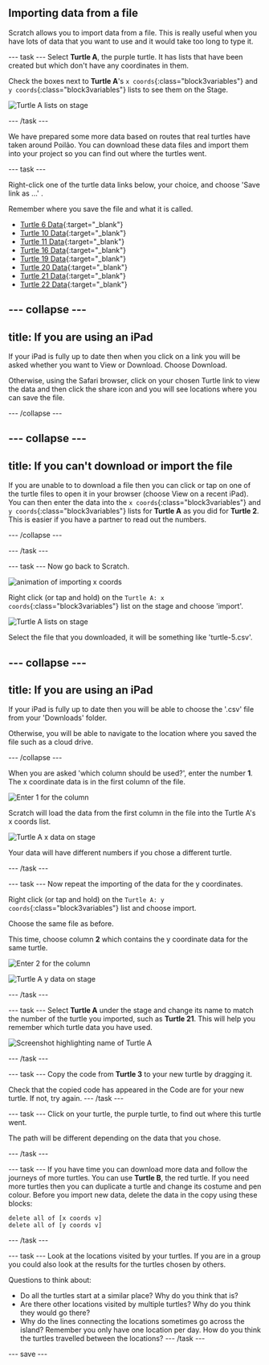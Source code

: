 ## Importing data from a file

Scratch allows you to import data from a file. This is really useful when you have lots of data that you want to use and it would take too long to type it. 

--- task ---
Select **Turtle A**, the purple turtle. It has lists that have been created but which don't have any coordinates in them. 

Check the boxes next to **Turtle A**'s `x coords`{:class="block3variables"} and `y coords`{:class="block3variables"} lists to see them on the Stage. 

![Turtle A lists on stage](images/turtle-a-lists-on-stage.png)

--- /task ---

We have prepared some more data based on routes that real turtles have taken around Poilão. You can download these data files and import them into your project so you can find out where the turtles went. 

--- task ---

Right-click one of the turtle data links below, your choice, and choose 'Save link as ...' . 

Remember where you save the file and what it is called. 

+ [Turtle 6 Data](http://rpf.io/turtle-6){:target="_blank"}
+ [Turtle 10 Data](http://rpf.io/turtle-10){:target="_blank"}
+ [Turtle 11 Data](http://rpf.io/turtle-11){:target="_blank"}
+ [Turtle 16 Data](http://rpf.io/turtle-16){:target="_blank"}
+ [Turtle 19 Data](http://rpf.io/turtle-19){:target="_blank"} 
+ [Turtle 20 Data](http://rpf.io/turtle-20){:target="_blank"}
+ [Turtle 21 Data](http://rpf.io/turtle-21){:target="_blank"}
+ [Turtle 22 Data](http://rpf.io/turtle-22){:target="_blank"}


--- collapse ---
---
title: If you are using an iPad
---

If your iPad is fully up to date then when you click on a link you will be asked whether you want to View or Download. Choose Download. 

Otherwise, using the Safari browser, click on your chosen Turtle link to view the data and then click the share icon and you will see locations where you can save the file. 

--- /collapse ---

--- collapse ---
---
title: If you can't download or import the file
---

If you are unable to to download a file then you can click or tap on one of the turtle files to open it in your browser (choose View on a recent iPad). You can then enter the data into the `x coords`{:class="block3variables"} and `y coords`{:class="block3variables"} lists for **Turtle A** as you did for **Turtle 2**. This is easier if you have a partner to read out the numbers. 

--- /collapse ---

--- /task ---

--- task ---
Now go back to Scratch. 

![animation of importing x coords](images/import-x-coords.gif)

Right click (or tap and hold) on the `Turtle A: x coords`{:class="block3variables"} list on the stage and choose 'import'. 

![Turtle A lists on stage](images/turtle-a-x-import.png)

Select the file that you downloaded, it will be something like 'turtle-5.csv'. 

--- collapse ---
---
title: If you are using an iPad
---

If your iPad is fully up to date then you will be able to choose the '.csv' file from your 'Downloads' folder.

Otherwise, you will be able to navigate to the location where you saved the file such as a cloud drive. 

--- /collapse ---

When you are asked 'which column should be used?', enter the number **1**. The x coordinate data is in the first column of the file.

![Enter 1 for the column](images/turtle-a-import-x.png)

Scratch will load the data from the first column in the file into the Turtle A's x coords list.

![Turtle A x data on stage](images/turtle-a-x-coords.png)

Your data will have different numbers if you chose a different turtle. 

--- /task ---

--- task ---
Now repeat the importing of the data for the y coordinates. 

Right click (or tap and hold) on the `Turtle A: y coords`{:class="block3variables"} list and choose import.

Choose the same file as before. 

This time, choose column **2** which contains the y coordinate data for the same turtle. 

![Enter 2 for the column](images/turtle-a-import-y.png)

![Turtle A y data on stage](images/turtle-a-y-coords.png)

--- /task ---

--- task ---
Select **Turtle A** under the stage and change its name to match the number of the turtle you imported, such as **Turtle 21**. This will help you remember which turtle data you have used.

![Screenshot highlighting name of Turtle A](images/rename-turtle-a.png)

--- /task ---

--- task ---
Copy the code from **Turtle 3** to your new turtle by dragging it. 

Check that the copied code has appeared in the Code are for your new turtle. If not, try again.
--- /task ---

--- task ---
Click on your turtle, the purple turtle, to find out where this turtle went. 

The path will be different depending on the data that you chose. 

--- /task ---

--- task ---
If you have time you can download more data and follow the journeys of more turtles. You can use **Turtle B**, the red turtle. If you need more turtles then you can duplicate a turtle and change its costume and pen colour. Before you import new data, delete the data in the copy using these blocks:

```blocks3
delete all of [x coords v]
delete all of [y coords v]

```

--- /task ---

--- task ---
Look at the locations visited by your turtles. If you are in a group you could also look at the results for the turtles chosen by others.

Questions to think about:
+ Do all the turtles start at a similar place? Why do you think that is?
+ Are there other locations visited by multiple turtles? Why do you think they would go there?
+ Why do the lines connecting the locations sometimes go across the island? Remember you only have one location per day. How do you think the turtles travelled between the locations?
--- /task ---

--- save ---
